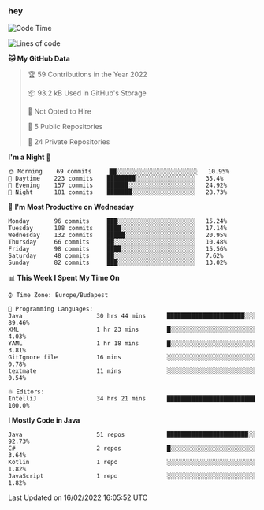 ### hey

<!--START_SECTION:waka-->
![Code Time](http://img.shields.io/badge/Code%20Time-555%20hrs%2050%20mins-blue)

![Lines of code](https://img.shields.io/badge/From%20Hello%20World%20I%27ve%20Written-438%20Thousand%20lines%20of%20code-blue)

**🐱 My GitHub Data** 

> 🏆 59 Contributions in the Year 2022
 > 
> 📦 93.2 kB Used in GitHub's Storage 
 > 
> 🚫 Not Opted to Hire
 > 
> 📜 5 Public Repositories 
 > 
> 🔑 24 Private Repositories  
 > 
**I'm a Night 🦉** 

```text
🌞 Morning    69 commits     ██░░░░░░░░░░░░░░░░░░░░░░░   10.95% 
🌆 Daytime    223 commits    ████████░░░░░░░░░░░░░░░░░   35.4% 
🌃 Evening    157 commits    ██████░░░░░░░░░░░░░░░░░░░   24.92% 
🌙 Night      181 commits    ███████░░░░░░░░░░░░░░░░░░   28.73%

```
📅 **I'm Most Productive on Wednesday** 

```text
Monday       96 commits     ███░░░░░░░░░░░░░░░░░░░░░░   15.24% 
Tuesday      108 commits    ████░░░░░░░░░░░░░░░░░░░░░   17.14% 
Wednesday    132 commits    █████░░░░░░░░░░░░░░░░░░░░   20.95% 
Thursday     66 commits     ██░░░░░░░░░░░░░░░░░░░░░░░   10.48% 
Friday       98 commits     ████░░░░░░░░░░░░░░░░░░░░░   15.56% 
Saturday     48 commits     ██░░░░░░░░░░░░░░░░░░░░░░░   7.62% 
Sunday       82 commits     ███░░░░░░░░░░░░░░░░░░░░░░   13.02%

```


📊 **This Week I Spent My Time On** 

```text
⌚︎ Time Zone: Europe/Budapest

💬 Programming Languages: 
Java                     30 hrs 44 mins      ██████████████████████░░░   89.46% 
XML                      1 hr 23 mins        █░░░░░░░░░░░░░░░░░░░░░░░░   4.03% 
YAML                     1 hr 18 mins        █░░░░░░░░░░░░░░░░░░░░░░░░   3.81% 
GitIgnore file           16 mins             ░░░░░░░░░░░░░░░░░░░░░░░░░   0.78% 
textmate                 11 mins             ░░░░░░░░░░░░░░░░░░░░░░░░░   0.54%

🔥 Editors: 
IntelliJ                 34 hrs 21 mins      █████████████████████████   100.0%

```

**I Mostly Code in Java** 

```text
Java                     51 repos            ███████████████████████░░   92.73% 
C#                       2 repos             █░░░░░░░░░░░░░░░░░░░░░░░░   3.64% 
Kotlin                   1 repo              ░░░░░░░░░░░░░░░░░░░░░░░░░   1.82% 
JavaScript               1 repo              ░░░░░░░░░░░░░░░░░░░░░░░░░   1.82%

```



 Last Updated on 16/02/2022 16:05:52 UTC
<!--END_SECTION:waka-->
